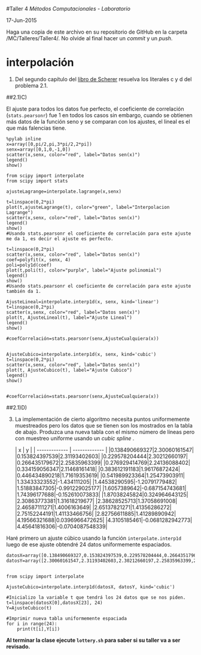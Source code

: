 #Taller 4
*Métodos Computacionales - Laboratorio*

17-Jun-2015

Haga una copia de este archivo en su repositorio de GitHub en la carpeta /MC/Talleres/Taller4/. No olvide al final hacer un *commit* y un *push*.

# interpolación

1. Del segundo capítulo del [libro de Scherer](http://link.springer.com.ezproxy.uniandes.edu.co:8080/book/10.1007\%2F978-3-642-13990-1) resuelva los literales c y d del problema 2.1.

##2.1)C)

El ajuste para todos los datos fue perfecto, el coeficiente de correlación (`stats.pearsonr`) fue 1 en todos los casos sin embargo, cuando se obtienen más datos de la función seno y se comparan con los ajustes, el lineal es el que más falencias tiene.

```
%pylab inline
x=array([0,pi/2,pi,3*pi/2,2*pi])
senx=array([0,1,0,-1,0])
scatter(x,senx, color="red", label="Datos sen(x)")
legend()
show()

from scipy import interpolate
from scipy import stats

ajusteLagrange=interpolate.lagrange(x,senx)

t=linspace(0,2*pi)
plot(t,ajusteLagrange(t), color="green", label="Interpolacion Lagrange") 
scatter(x,senx, color="red", label="Datos sen(x)")
legend()
show()
#Usando stats.pearsonr el coeficiente de correlación para este ajuste me da 1, es decir el ajuste es perfecto.

t=linspace(0,2*pi)
scatter(x,senx, color="red", label="Datos sen(x)")
coef=polyfit(x, senx, 4)
poli=poly1d(coef)
plot(t,poli(t), color="purple", label="Ajuste polinomial")
legend()
show()
#Usando stats.pearsonr el coeficiente de correlación para este ajuste también da 1.

AjusteLineal=interpolate.interp1d(x, senx, kind='linear')
t=linspace(0,2*pi)
scatter(x,senx, color="red", label="Datos sen(x)")
plot(t, AjusteLineal(t), label="Ajuste Lineal")
legend()
show()

#coefCorrelación=stats.pearsonr(senx,AjusteCualquiera(x))


AjusteCubico=interpolate.interp1d(x, senx, kind='cubic')
t=linspace(0,2*pi)
scatter(x,senx, color="red", label="Datos sen(x)")
plot(t, AjusteCubico(t), label="Ajuste Cubico")
legend()
show()


#coefCorrelación=stats.pearsonr(senx,AjusteCualquiera(x))
```
##2.1)D)


3. La implementación de cierto algoritmo necesita puntos uniformemente muestreados pero los datos que se tienen son los mostrados en la tabla de abajo. Produzca una nueva tabla con el mismo número de líneas pero con muestreo uniforme usando un *cubic spline* .

	| x        | y           |
| ------------- | ------------- |
|0.138490669327|2.30060161547|
|0.153824397539|2.31193402603|
|0.229578204444|2.30212660197|
|0.266435179672|2.25835963399|
|0.276929414769|2.24136088402|
|0.334159056347|2.11468161418|
|0.383612191183|1.96176872424|
|0.446434890218|1.71619353619|
|0.541989923364|1.25473903911|
|1.33433323552|-1.434111205|
|1.44538290595|-1.20791779482|
|1.51883847305|-0.991229025177|
|1.6057389642|-0.687154743681|
|1.74396177688|-0.152610073833|
|1.87038245824|0.324964643125|
|2.30863773381|1.31618219677|
|2.38628525713|1.37058691008|
|2.46587111271|1.4006163649|
|2.65137821271|1.41356286272|
|2.75152244191|1.41133466756|
|2.82756611885|1.41289890942|
|4.19566321688|0.0396966472625|
|4.3105185461|-0.0681282942773|
|4.45641816306|-0.0704087548339|

Haré primero un ajuste cúbico usando la función `interpolate.interp1d` luego de ese ajuste obtendré 24 datos uniformemente espaciados.
```
datosX=array([0.138490669327,0.153824397539,0.229578204444,0.266435179672,0.276929414769,0.334159056347,0.383612191183,0.446434890218,0.541989923364,1.33433323552,1.44538290595,1.51883847305,1.6057389642,1.74396177688,1.87038245824,2.30863773381,2.38628525713,2.46587111271,2.65137821271,2.75152244191,2.82756611885,4.19566321688,4.3105185461,4.45641816306])
datosY=array([2.30060161547,2.31193402603,2.30212660197,2.25835963399,2.24136088402,2.11468161418,1.96176872424,1.71619353619,1.25473903911,-1.434111205,-1.20791779482,-0.991229025177,-0.687154743681,-0.152610073833,0.324964643125,1.31618219677,1.37058691008,1.4006163649,1.41356286272,1.41133466756,1.41289890942,0.0396966472625,-0.0681282942773,-0.0704087548339])


from scipy import interpolate

AjusteCubico=interpolate.interp1d(datosX, datosY, kind='cubic')

#Inicializo la variable t que tendrá los 24 datos que se nos piden.
t=linspace(datosX[0],datosX[23], 24)
Y=AjusteCubico(t)

#Imprimir nueva tabla uniformemente espaciada
for i in range(24):
    print(t[i],Y[i])
```
    



**Al terminar la clase ejecute `lottery.sh` para saber si su taller va a ser revisado.**
